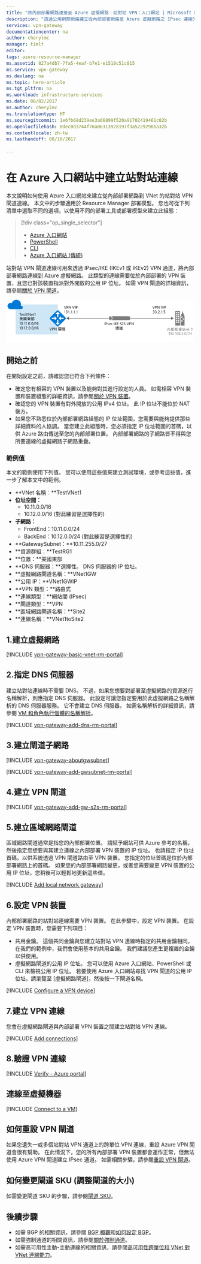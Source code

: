 ```yaml
---
title: "將內部部署網路連接至 Azure 虛擬網路：站對站 VPN：入口網站 | Microsoft Docs"
description: "透過公用網際網路建立從內部部署網路至 Azure 虛擬網路之 IPsec 連線的步驟。 這些步驟可協助您使用入口網站建立跨單位的站對站 VPN 閘道連線。"
services: vpn-gateway
documentationcenter: na
author: cherylmc
manager: timlt
editor: 
tags: azure-resource-manager
ms.assetid: 827a4db7-7fa5-4eaf-b7e1-e1518c51c815
ms.service: vpn-gateway
ms.devlang: na
ms.topic: hero-article
ms.tgt_pltfrm: na
ms.workload: infrastructure-services
ms.date: 08/02/2017
ms.author: cherylmc
ms.translationtype: HT
ms.sourcegitcommit: 1e6fb68d239ee3a66899f520a91702419461c02b
ms.openlocfilehash: 0dec0d3744f76a06313928197f3a5229290ba32b
ms.contentlocale: zh-tw
ms.lasthandoff: 08/16/2017

---
```

# <a name="create-a-site-to-site-connection-in-the-azure-portal"></a>在 Azure 入口網站中建立站對站連線

本文說明如何使用 Azure 入口網站來建立從內部部署網路到 VNet 的站對站 VPN 閘道連線。 本文中的步驟適用於 Resource Manager 部署模型。 您也可從下列清單中選取不同的選項，以使用不同的部署工具或部署模型來建立此組態：

> [!div class="op_single_selector"]
> * [Azure 入口網站](vpn-gateway-howto-site-to-site-resource-manager-portal.md)
> * [PowerShell](vpn-gateway-create-site-to-site-rm-powershell.md)
> * [CLI](vpn-gateway-howto-site-to-site-resource-manager-cli.md)
> * [Azure 入口網站 (傳統)](vpn-gateway-howto-site-to-site-classic-portal.md)
> 
>

站對站 VPN 閘道連線可用來透過 IPsec/IKE (IKEv1 或 IKEv2) VPN 通道，將內部部署網路連線到 Azure 虛擬網路。 此類型的連線需要位於內部部署的 VPN 裝置，且您已對該裝置指派對外開放的公用 IP 位址。 如需 VPN 閘道的詳細資訊，請參閱[關於 VPN 閘道](vpn-gateway-about-vpngateways.md)。

![站對站 VPN 閘道跨單位連線圖表](./media/vpn-gateway-howto-site-to-site-resource-manager-portal/site-to-site-diagram.png)

## <a name="before-you-begin"></a>開始之前

在開始設定之前，請確認您已符合下列條件：

* 確定您有相容的 VPN 裝置以及能夠對其進行設定的人員。 如需相容 VPN 裝置和裝置組態的詳細資訊，請參閱[關於 VPN 裝置](vpn-gateway-about-vpn-devices.md)。
* 確認您的 VPN 裝置有對外開放的公用 IPv4 位址。 此 IP 位址不能位於 NAT 後方。
* 如果您不熟悉位於內部部署網路組態的 IP 位址範圍，您需要與能夠提供那些詳細資料的人協調。 當您建立此組態時，您必須指定 IP 位址範圍的首碼，以供 Azure 路由傳送至您的內部部署位置。 內部部署網路的子網路皆不得與您所要連線的虛擬網路子網路重疊。 

### <a name="values"></a>範例值

本文的範例使用下列值。 您可以使用這些值來建立測試環境，或參考這些值，進一步了解本文中的範例。

* **VNet 名稱︰**TestVNet1
* **位址空間：** 
  * 10.11.0.0/16
  * 10.12.0.0/16 (對此練習是選擇性的)
* **子網路：**
  * FrontEnd：10.11.0.0/24
  * BackEnd：10.12.0.0/24 (對此練習是選擇性的)
* **GatewaySubnet：**10.11.255.0/27
* **資源群組︰**TestRG1
* **位置：**美國東部
* **DNS 伺服器：**選擇性。 DNS 伺服器的 IP 位址。
* **虛擬網路閘道名稱：**VNet1GW
* **公用 IP：**VNet1GWIP
* **VPN 類型：**路由式
* **連線類型︰**網站間 (IPsec)
* **閘道類型：**VPN
* **區域網路閘道名稱：**Site2
* **連線名稱︰**VNet1toSite2

## <a name="CreatVNet"></a>1.建立虛擬網路

[!INCLUDE [vpn-gateway-basic-vnet-rm-portal](../../includes/vpn-gateway-basic-vnet-s2s-rm-portal-include.md)]

## <a name="dns"></a>2.指定 DNS 伺服器

建立站對站連線時不需要 DNS。 不過，如果您想要對部署至虛擬網路的資源進行名稱解析，則應指定 DNS 伺服器。 此設定可讓您指定要用於此虛擬網路之名稱解析的 DNS 伺服器服務。 它不會建立 DNS 伺服器。 如需名稱解析的詳細資訊，請參閱 [VM 和角色執行個體的名稱解析](../virtual-network/virtual-networks-name-resolution-for-vms-and-role-instances.md)。

[!INCLUDE [vpn-gateway-add-dns-rm-portal](../../includes/vpn-gateway-add-dns-rm-portal-include.md)]

## <a name="gatewaysubnet"></a>3.建立閘道子網路

[!INCLUDE [vpn-gateway-aboutgwsubnet](../../includes/vpn-gateway-about-gwsubnet-include.md)]

[!INCLUDE [vpn-gateway-add-gwsubnet-rm-portal](../../includes/vpn-gateway-add-gwsubnet-s2s-rm-portal-include.md)]

## <a name="VNetGateway"></a>4.建立 VPN 閘道

[!INCLUDE [vpn-gateway-add-gw-s2s-rm-portal](../../includes/vpn-gateway-add-gw-s2s-rm-portal-include.md)]

## <a name="LocalNetworkGateway"></a>5.建立區域網路閘道

區域網路閘道通常是指您的內部部署位置。 請賦予網站可供 Azure 參考的名稱，然後指定您想要與其建立連線之內部部署 VPN 裝置的 IP 位址。 也請指定 IP 位址首碼，以供系統透過 VPN 閘道路由至 VPN 裝置。 您指定的位址首碼是位於內部部署網路上的首碼。 如果您的內部部署網路變更，或者您需要變更 VPN 裝置的公用 IP 位址，您稍後可以輕鬆地更新這些值。

[!INCLUDE [Add local network gateway](../../includes/vpn-gateway-add-lng-s2s-rm-portal-include.md)]

## <a name="VPNDevice"></a>6.設定 VPN 裝置

內部部署網路的站對站連線需要 VPN 裝置。 在此步驟中，設定 VPN 裝置。 在設定 VPN 裝置時，您需要下列項目：

- 共用金鑰。 這個共同金鑰與您建立站對站 VPN 連線時指定的共用金鑰相同。 在我們的範例中，我們會使用基本的共用金鑰。 我們建議您產生更複雜的金鑰以供使用。
- 虛擬網路閘道的公用 IP 位址。 您可以使用 Azure 入口網站、PowerShell 或 CLI 來檢視公用 IP 位址。 若要使用 Azure 入口網站尋找 VPN 閘道的公用 IP 位址，請瀏覽至 [虛擬網路閘道]，然後按一下閘道名稱。

[!INCLUDE [Configure a VPN device](../../includes/vpn-gateway-configure-vpn-device-rm-include.md)]

## <a name="CreateConnection"></a>7.建立 VPN 連線

您會在虛擬網路閘道與內部部署 VPN 裝置之間建立站對站 VPN 連線。

[!INCLUDE [Add connections](../../includes/vpn-gateway-add-site-to-site-connection-s2s-rm-portal-include.md)]

## <a name="VerifyConnection"></a>8.驗證 VPN 連線

[!INCLUDE [Verify - Azure portal](../../includes/vpn-gateway-verify-connection-portal-rm-include.md)]

## <a name="connectVM"></a>連線至虛擬機器

[!INCLUDE [Connect to a VM](../../includes/vpn-gateway-connect-vm-s2s-include.md)]

## <a name="reset"></a>如何重設 VPN 閘道

如果您遺失一或多個站對站 VPN 通道上的跨單位 VPN 連線，重設 Azure VPN 閘道會很有幫助。 在此情況下，您的所有內部部署 VPN 裝置都會運作正常，但無法使用 Azure VPN 閘道建立 IPsec 通道。 如需相關步驟，請參閱[重設 VPN 閘道](vpn-gateway-resetgw-classic.md)。

## <a name="resize"></a>如何變更閘道 SKU (調整閘道的大小)

如需變更閘道 SKU 的步驟，請參閱[閘道 SKU](vpn-gateway-about-vpn-gateway-settings.md#gwsku)。

## <a name="next-steps"></a>後續步驟

* 如需 BGP 的相關資訊，請參閱 [BGP 概觀](vpn-gateway-bgp-overview.md)和[如何設定 BGP](vpn-gateway-bgp-resource-manager-ps.md)。
* 如需強制通道的相關資訊，請參閱[關於強制通道](vpn-gateway-forced-tunneling-rm.md)。
* 如需高可用性主動-主動連線的相關資訊，請參閱[高可用性跨單位和 VNet 對 VNet 連線能力](vpn-gateway-highlyavailable.md)。

